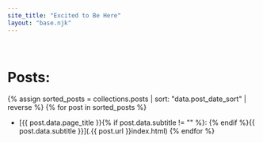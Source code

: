 ```yaml
---
site_title: "Excited to Be Here"
layout: "base.njk"
---
```


</br>

# Posts:


{% assign sorted_posts = collections.posts | sort: "data.post_date_sort" | reverse %}
{% for post in sorted_posts %}
- [{{ post.data.page_title }}{% if post.data.subtitle != "" %}: {% endif %}{{ post.data.subtitle }}](.{{ post.url }}index.html)
{% endfor %}